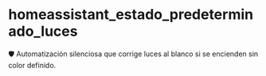 # homeassistant_estado_predeterminado_luces
🛡️ Automatización silenciosa que corrige luces al blanco si se encienden sin color definido.

